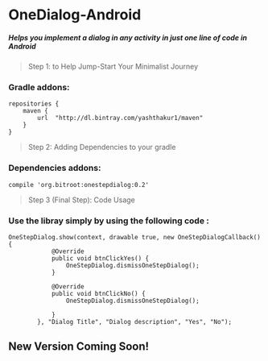 # OneDialog-Android
##### Helps you implement a dialog in any activity in just one line of code in Android

> Step 1: to Help Jump-Start Your Minimalist Journey

### Gradle addons:
```
repositories {
    maven {
        url  "http://dl.bintray.com/yashthakur1/maven"
    }
}
```
> Step 2: Adding Dependencies to your gradle

### Dependencies addons:
```
compile 'org.bitroot:onestepdialog:0.2'
```


> Step 3 (Final Step): Code Usage

### Use the libray simply by using the following code :
```
OneStepDialog.show(context, drawable true, new OneStepDialogCallback() {
            @Override
            public void btnClickYes() {
                OneStepDialog.dismissOneStepDialog();
            }

            @Override
            public void btnClickNo() {
                OneStepDialog.dismissOneStepDialog();

            }
        }, "Dialog Title", "Dialog description", "Yes", "No");
```


## New Version Coming Soon!
